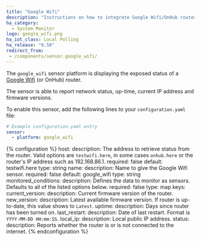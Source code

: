 ```yaml
---
title: "Google Wifi"
description: "Instructions on how to integrate Google Wifi/OnHub routers into Home Assistant."
ha_category:
  - System Monitor
logo: google_wifi.png
ha_iot_class: Local Polling
ha_release: "0.50"
redirect_from:
 - /components/sensor.google_wifi/
---
```



The `google_wifi` sensor platform is displaying the exposed status of a [Google Wifi](https://madeby.google.com/wifi/) (or OnHub) router.

The sensor is able to report network status, up-time, current IP address and firmware versions.

To enable this sensor, add the following lines to your `configuration.yaml` file:

```yaml
# Example configuration.yaml entry
sensor:
  - platform: google_wifi
```

{% configuration %}
host:
  description: The address to retrieve status from the router. Valid options are `testwifi.here`, in some cases `onhub.here` or the router's IP address such as 192.168.86.1.
  required: false
  default: testwifi.here
  type: string
name:
  description: Name to give the Google Wifi sensor.
  required: false
  default: google_wifi
  type: string
monitored_conditions:
  description: Defines the data to monitor as sensors. Defaults to all of the listed options below.
  required: false
  type: map
  keys:
    current_version:
      description: Current firmware version of the router.
    new_version:
      description: Latest available firmware version. If router is up-to-date, this value shows to `Latest`.
    uptime:
      description: Days since router has been turned on.
    last_restart:
      description: Date of last restart. Format is `YYYY-MM-DD HH:mm:SS`.
    local_ip:
      description: Local public IP address.
    status:
      description: Reports whether the router is or is not connected to the internet.
{% endconfiguration %}
